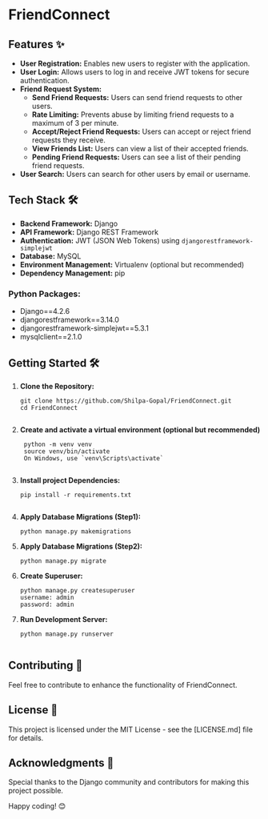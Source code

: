# FriendConnect

## Features ✨

- **User Registration:** Enables new users to register with the application.
- **User Login:** Allows users to log in and receive JWT tokens for secure authentication.
- **Friend Request System:**
  - **Send Friend Requests:** Users can send friend requests to other users.
  - **Rate Limiting:** Prevents abuse by limiting friend requests to a maximum of 3 per minute.
  - **Accept/Reject Friend Requests:** Users can accept or reject friend requests they receive.
  - **View Friends List:** Users can view a list of their accepted friends.
  - **Pending Friend Requests:** Users can see a list of their pending friend requests.
- **User Search:** Users can search for other users by email or username.

## Tech Stack 🛠️

- **Backend Framework:** Django
- **API Framework:** Django REST Framework
- **Authentication:** JWT (JSON Web Tokens) using `djangorestframework-simplejwt`
- **Database:** MySQL
- **Environment Management:** Virtualenv (optional but recommended)
- **Dependency Management:** pip

### Python Packages:

- Django==4.2.6
- djangorestframework==3.14.0
- djangorestframework-simplejwt==5.3.1
- mysqlclient==2.1.0

## Getting Started 🛠️

1. **Clone the Repository:**
   ```shell
   git clone https://github.com/Shilpa-Gopal/FriendConnect.git
   cd FriendConnect


2. **Create and activate a virtual environment (optional but recommended)**
   ```shell
    python -m venv venv
    source venv/bin/activate  
    On Windows, use `venv\Scripts\activate`


3. **Install project Dependencies:** 
    ```shell
    pip install -r requirements.txt
 

4. **Apply Database Migrations (Step1):** 
    ```shell
    python manage.py makemigrations

6. **Apply Database Migrations (Step2):** 
    ```shell
    python manage.py migrate

7. **Create Superuser:** 
    ```shell
    python manage.py createsuperuser
    username: admin
    password: admin   

8. **Run Development Server:** 
    ```shell
    python manage.py runserver    


## Contributing 🤝

Feel free to contribute to enhance the functionality of FriendConnect.

## License 📄
This project is licensed under the MIT License - see the [LICENSE.md] file for details.

## Acknowledgments 🙏

Special thanks to the Django community and contributors for making this project possible.

Happy coding! 😊
